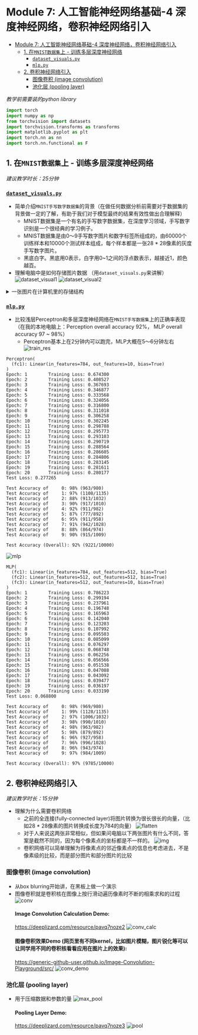 # Module 7: 人工智能神经网络基础-4 深度神经网络，卷积神经网络引入

- [Module 7: 人工智能神经网络基础-4 深度神经网络，卷积神经网络引入](#module-7-人工智能神经网络基础-4-深度神经网络卷积神经网络引入)
  - [1. 在`MNIST数据集`上 - 训练多层深度神经网络](#1-在mnist数据集上---训练多层深度神经网络)
    - [`dataset_visuals.py`](#dataset_visualspy)
    - [`mlp.py`](#mlppy)
  - [2. 卷积神经网络引入](#2-卷积神经网络引入)
    - [图像卷积 (image convolution)](#图像卷积-image-convolution)
    - [池化层 (pooling layer)](#池化层-pooling-layer)

*教学前需要装的python library*

```python
import torch
import numpy as np
from torchvision import datasets
import torchvision.transforms as transforms
import matplotlib.pyplot as plt
import torch.nn as nn
import torch.nn.functional as F
```



## 1. 在`MNIST数据集`上 - 训练多层深度神经网络

*建议教学时长：25分钟*

### [`dataset_visuals.py`](/Module7/dataset_visual.py)
- 简单介绍`MNIST手写数字数据集`的背景（在做任何数据分析前需要对于数据集的背景做一定的了解，有助于我们对于模型最终的结果有效性做出合理解释）
  - MNIST数据集是一个有名的手写数字数据集，在深度学习领域，手写数字识别是一个很经典的学习例子。
  - MNIST数据集是由0〜9手写数字图片和数字标签所组成的，由60000个训练样本和10000个测试样本组成，每个样本都是一张28 * 28像素的灰度手写数字图片。
  - 黑底白字。黑底用0表示，白字用0~1之间的浮点数表示，越接近1，颜色越百。
- 理解电脑中是如何存储图片数据 （用`dataset_visuals.py`来讲解）
![dataset_visual1](/Module7/img/dataset_visual_1.png)
![dataset_visual2](/Module7/img/dataset_visual_2.png)





<details>
  <summary>一张图片在计算机里的存储结构</summary>
  >>> images[0].shape
  
(1, 28, 28)
  
>>> images[0]
array([[[0.        , 0.        , 0.        , 0.        , 0.        ,
         0.        , 0.        , 0.        , 0.        , 0.        ,
         0.        , 0.        , 0.        , 0.        , 0.        ,
         0.        , 0.        , 0.        , 0.        , 0.        ,
         0.        , 0.        , 0.        , 0.        , 0.        ,
         0.        , 0.        , 0.        ],
        [0.        , 0.        , 0.        , 0.        , 0.        ,
         0.        , 0.        , 0.        , 0.        , 0.        ,
         0.        , 0.        , 0.        , 0.        , 0.        ,
         0.        , 0.        , 0.        , 0.        , 0.        ,
         0.        , 0.        , 0.        , 0.        , 0.        ,
         0.        , 0.        , 0.        ],
        [0.        , 0.        , 0.        , 0.        , 0.        ,
         0.        , 0.        , 0.        , 0.        , 0.        ,
         0.        , 0.        , 0.        , 0.        , 0.        ,
         0.        , 0.        , 0.        , 0.        , 0.        ,
         0.        , 0.        , 0.        , 0.        , 0.        ,
         0.        , 0.        , 0.        ],
        [0.        , 0.        , 0.        , 0.        , 0.        ,
         0.        , 0.        , 0.        , 0.        , 0.        ,
         0.        , 0.        , 0.        , 0.        , 0.        ,
         0.        , 0.        , 0.        , 0.        , 0.        ,
         0.        , 0.        , 0.        , 0.        , 0.        ,
         0.        , 0.        , 0.        ],
        [0.        , 0.        , 0.        , 0.        , 0.        ,
         0.        , 0.        , 0.        , 0.        , 0.        ,
         0.        , 0.        , 0.        , 0.        , 0.        ,
         0.        , 0.        , 0.        , 0.        , 0.        ,
         0.        , 0.        , 0.        , 0.        , 0.        ,
         0.        , 0.        , 0.        ],
        [0.        , 0.        , 0.        , 0.        , 0.        ,
         0.        , 0.        , 0.        , 0.        , 0.        ,
         0.        , 0.        , 0.01176471, 0.07058824, 0.07058824,
         0.07058824, 0.49411765, 0.53333336, 0.6862745 , 0.10196079,
         0.6509804 , 1.        , 0.96862745, 0.49803922, 0.        ,
         0.        , 0.        , 0.        ],
        [0.        , 0.        , 0.        , 0.        , 0.        ,
         0.        , 0.        , 0.        , 0.11764706, 0.14117648,
         0.36862746, 0.6039216 , 0.6666667 , 0.99215686, 0.99215686,
         0.99215686, 0.99215686, 0.99215686, 0.88235295, 0.6745098 ,
         0.99215686, 0.9490196 , 0.7647059 , 0.2509804 , 0.        ,
         0.        , 0.        , 0.        ],
        [0.        , 0.        , 0.        , 0.        , 0.        ,
         0.        , 0.        , 0.19215687, 0.93333334, 0.99215686,
         0.99215686, 0.99215686, 0.99215686, 0.99215686, 0.99215686,
         0.99215686, 0.99215686, 0.9843137 , 0.3647059 , 0.32156864,
         0.32156864, 0.21960784, 0.15294118, 0.        , 0.        ,
         0.        , 0.        , 0.        ],
        [0.        , 0.        , 0.        , 0.        , 0.        ,
         0.        , 0.        , 0.07058824, 0.85882354, 0.99215686,
         0.99215686, 0.99215686, 0.99215686, 0.99215686, 0.7764706 ,
         0.7137255 , 0.96862745, 0.94509804, 0.        , 0.        ,
         0.        , 0.        , 0.        , 0.        , 0.        ,
         0.        , 0.        , 0.        ],
        [0.        , 0.        , 0.        , 0.        , 0.        ,
         0.        , 0.        , 0.        , 0.3137255 , 0.6117647 ,
         0.41960785, 0.99215686, 0.99215686, 0.8039216 , 0.04313726,
         0.        , 0.16862746, 0.6039216 , 0.        , 0.        ,
         0.        , 0.        , 0.        , 0.        , 0.        ,
         0.        , 0.        , 0.        ],
        [0.        , 0.        , 0.        , 0.        , 0.        ,
         0.        , 0.        , 0.        , 0.        , 0.05490196,
         0.00392157, 0.6039216 , 0.99215686, 0.3529412 , 0.        ,
         0.        , 0.        , 0.        , 0.        , 0.        ,
         0.        , 0.        , 0.        , 0.        , 0.        ,
         0.        , 0.        , 0.        ],
        [0.        , 0.        , 0.        , 0.        , 0.        ,
         0.        , 0.        , 0.        , 0.        , 0.        ,
         0.        , 0.54509807, 0.99215686, 0.74509805, 0.00784314,
         0.        , 0.        , 0.        , 0.        , 0.        ,
         0.        , 0.        , 0.        , 0.        , 0.        ,
         0.        , 0.        , 0.        ],
        [0.        , 0.        , 0.        , 0.        , 0.        ,
         0.        , 0.        , 0.        , 0.        , 0.        ,
         0.        , 0.04313726, 0.74509805, 0.99215686, 0.27450982,
         0.        , 0.        , 0.        , 0.        , 0.        ,
         0.        , 0.        , 0.        , 0.        , 0.        ,
         0.        , 0.        , 0.        ],
        [0.        , 0.        , 0.        , 0.        , 0.        ,
         0.        , 0.        , 0.        , 0.        , 0.        ,
         0.        , 0.        , 0.13725491, 0.94509804, 0.88235295,
         0.627451  , 0.42352942, 0.00392157, 0.        , 0.        ,
         0.        , 0.        , 0.        , 0.        , 0.        ,
         0.        , 0.        , 0.        ],
        [0.        , 0.        , 0.        , 0.        , 0.        ,
         0.        , 0.        , 0.        , 0.        , 0.        ,
         0.        , 0.        , 0.        , 0.31764707, 0.9411765 ,
         0.99215686, 0.99215686, 0.46666667, 0.09803922, 0.        ,
         0.        , 0.        , 0.        , 0.        , 0.        ,
         0.        , 0.        , 0.        ],
        [0.        , 0.        , 0.        , 0.        , 0.        ,
         0.        , 0.        , 0.        , 0.        , 0.        ,
         0.        , 0.        , 0.        , 0.        , 0.1764706 ,
         0.7294118 , 0.99215686, 0.99215686, 0.5882353 , 0.10588235,
         0.        , 0.        , 0.        , 0.        , 0.        ,
         0.        , 0.        , 0.        ],
        [0.        , 0.        , 0.        , 0.        , 0.        ,
         0.        , 0.        , 0.        , 0.        , 0.        ,
         0.        , 0.        , 0.        , 0.        , 0.        ,
         0.0627451 , 0.3647059 , 0.9882353 , 0.99215686, 0.73333335,
         0.        , 0.        , 0.        , 0.        , 0.        ,
         0.        , 0.        , 0.        ],
        [0.        , 0.        , 0.        , 0.        , 0.        ,
         0.        , 0.        , 0.        , 0.        , 0.        ,
         0.        , 0.        , 0.        , 0.        , 0.        ,
         0.        , 0.        , 0.9764706 , 0.99215686, 0.9764706 ,
         0.2509804 , 0.        , 0.        , 0.        , 0.        ,
         0.        , 0.        , 0.        ],
        [0.        , 0.        , 0.        , 0.        , 0.        ,
         0.        , 0.        , 0.        , 0.        , 0.        ,
         0.        , 0.        , 0.        , 0.        , 0.18039216,
         0.50980395, 0.7176471 , 0.99215686, 0.99215686, 0.8117647 ,
         0.00784314, 0.        , 0.        , 0.        , 0.        ,
         0.        , 0.        , 0.        ],
        [0.        , 0.        , 0.        , 0.        , 0.        ,
         0.        , 0.        , 0.        , 0.        , 0.        ,
         0.        , 0.        , 0.15294118, 0.5803922 , 0.8980392 ,
         0.99215686, 0.99215686, 0.99215686, 0.98039216, 0.7137255 ,
         0.        , 0.        , 0.        , 0.        , 0.        ,
         0.        , 0.        , 0.        ],
        [0.        , 0.        , 0.        , 0.        , 0.        ,
         0.        , 0.        , 0.        , 0.        , 0.        ,
         0.09411765, 0.44705883, 0.8666667 , 0.99215686, 0.99215686,
         0.99215686, 0.99215686, 0.7882353 , 0.30588236, 0.        ,
         0.        , 0.        , 0.        , 0.        , 0.        ,
         0.        , 0.        , 0.        ],
        [0.        , 0.        , 0.        , 0.        , 0.        ,
         0.        , 0.        , 0.        , 0.09019608, 0.25882354,
         0.8352941 , 0.99215686, 0.99215686, 0.99215686, 0.99215686,
         0.7764706 , 0.31764707, 0.00784314, 0.        , 0.        ,
         0.        , 0.        , 0.        , 0.        , 0.        ,
         0.        , 0.        , 0.        ],
        [0.        , 0.        , 0.        , 0.        , 0.        ,
         0.        , 0.07058824, 0.67058825, 0.85882354, 0.99215686,
         0.99215686, 0.99215686, 0.99215686, 0.7647059 , 0.3137255 ,
         0.03529412, 0.        , 0.        , 0.        , 0.        ,
         0.        , 0.        , 0.        , 0.        , 0.        ,
         0.        , 0.        , 0.        ],
        [0.        , 0.        , 0.        , 0.        , 0.21568628,
         0.6745098 , 0.8862745 , 0.99215686, 0.99215686, 0.99215686,
         0.99215686, 0.95686275, 0.52156866, 0.04313726, 0.        ,
         0.        , 0.        , 0.        , 0.        , 0.        ,
         0.        , 0.        , 0.        , 0.        , 0.        ,
         0.        , 0.        , 0.        ],
        [0.        , 0.        , 0.        , 0.        , 0.53333336,
         0.99215686, 0.99215686, 0.99215686, 0.83137256, 0.5294118 ,
         0.5176471 , 0.0627451 , 0.        , 0.        , 0.        ,
         0.        , 0.        , 0.        , 0.        , 0.        ,
         0.        , 0.        , 0.        , 0.        , 0.        ,
         0.        , 0.        , 0.        ],
        [0.        , 0.        , 0.        , 0.        , 0.        ,
         0.        , 0.        , 0.        , 0.        , 0.        ,
         0.        , 0.        , 0.        , 0.        , 0.        ,
         0.        , 0.        , 0.        , 0.        , 0.        ,
         0.        , 0.        , 0.        , 0.        , 0.        ,
         0.        , 0.        , 0.        ],
        [0.        , 0.        , 0.        , 0.        , 0.        ,
         0.        , 0.        , 0.        , 0.        , 0.        ,
         0.        , 0.        , 0.        , 0.        , 0.        ,
         0.        , 0.        , 0.        , 0.        , 0.        ,
         0.        , 0.        , 0.        , 0.        , 0.        ,
         0.        , 0.        , 0.        ],
        [0.        , 0.        , 0.        , 0.        , 0.        ,
         0.        , 0.        , 0.        , 0.        , 0.        ,
         0.        , 0.        , 0.        , 0.        , 0.        ,
         0.        , 0.        , 0.        , 0.        , 0.        ,
         0.        , 0.        , 0.        , 0.        , 0.        ,
         0.        , 0.        , 0.        ]]], dtype=float32)
</details>



### [`mlp.py`](/Module7/mlp.py)

- 比较浅层Perceptron和多层深度神经网络在`MNIST手写数据集`上的正确率表现（在我的本地电脑上：Perception overall accuracy 92%， MLP overall accuracy 97 ~ 98%）
  - Perceptron基本上在2分钟内可以跑完，MLP大概在5～6分钟左右
  ![train_res](/Module7/img/perceptron_test.jpeg)
```
Perceptron(
  (fc1): Linear(in_features=784, out_features=10, bias=True)
)
Epoch: 1        Training Loss: 0.674300
Epoch: 2        Training Loss: 0.408527
Epoch: 3        Training Loss: 0.367693
Epoch: 4        Training Loss: 0.346877
Epoch: 5        Training Loss: 0.333568
Epoch: 6        Training Loss: 0.324056
Epoch: 7        Training Loss: 0.316800
Epoch: 8        Training Loss: 0.311018
Epoch: 9        Training Loss: 0.306258
Epoch: 10       Training Loss: 0.302245
Epoch: 11       Training Loss: 0.298788
Epoch: 12       Training Loss: 0.295773
Epoch: 13       Training Loss: 0.293103
Epoch: 14       Training Loss: 0.290719
Epoch: 15       Training Loss: 0.288564
Epoch: 16       Training Loss: 0.286605
Epoch: 17       Training Loss: 0.284806
Epoch: 18       Training Loss: 0.283145
Epoch: 19       Training Loss: 0.281611
Epoch: 20       Training Loss: 0.280177
Test Loss: 0.277265

Test Accuracy of     0: 98% (963/980)
Test Accuracy of     1: 97% (1108/1135)
Test Accuracy of     2: 88% (913/1032)
Test Accuracy of     3: 90% (917/1010)
Test Accuracy of     4: 92% (911/982)
Test Accuracy of     5: 87% (777/892)
Test Accuracy of     6: 95% (911/958)
Test Accuracy of     7: 91% (942/1028)
Test Accuracy of     8: 88% (864/974)
Test Accuracy of     9: 90% (915/1009)

Test Accuracy (Overall): 92% (9221/10000)
```


![mlp](/Module7/img/mlp_test.png)
```
MLP(
  (fc1): Linear(in_features=784, out_features=512, bias=True)
  (fc2): Linear(in_features=512, out_features=512, bias=True)
  (fc3): Linear(in_features=512, out_features=10, bias=True)
)
Epoch: 1        Training Loss: 0.786223
Epoch: 2        Training Loss: 0.299194
Epoch: 3        Training Loss: 0.237961
Epoch: 4        Training Loss: 0.196748
Epoch: 5        Training Loss: 0.165963
Epoch: 6        Training Loss: 0.142040
Epoch: 7        Training Loss: 0.123203
Epoch: 8        Training Loss: 0.107992
Epoch: 9        Training Loss: 0.095503
Epoch: 10       Training Loss: 0.085099
Epoch: 11       Training Loss: 0.076297
Epoch: 12       Training Loss: 0.068748
Epoch: 13       Training Loss: 0.062256
Epoch: 14       Training Loss: 0.056566
Epoch: 15       Training Loss: 0.051538
Epoch: 16       Training Loss: 0.047088
Epoch: 17       Training Loss: 0.043092
Epoch: 18       Training Loss: 0.039477
Epoch: 19       Training Loss: 0.036197
Epoch: 20       Training Loss: 0.033190
Test Loss: 0.068800

Test Accuracy of     0: 98% (969/980)
Test Accuracy of     1: 99% (1128/1135)
Test Accuracy of     2: 97% (1006/1032)
Test Accuracy of     3: 98% (990/1010)
Test Accuracy of     4: 98% (963/982)
Test Accuracy of     5: 98% (879/892)
Test Accuracy of     6: 96% (927/958)
Test Accuracy of     7: 96% (996/1028)
Test Accuracy of     8: 96% (943/974)
Test Accuracy of     9: 97% (984/1009)

Test Accuracy (Overall): 97% (9785/10000)
```





## 2. 卷积神经网络引入

*建议教学时长：15分钟*


- 理解为什么需要卷积网络
  - 之前的全连接(fully-connected layer)将图片转换为很长很长的向量，（比如28 * 28像素的图片转换成长度为784的向量）
    ![flatten](/Module7/img/flattened.png)
  - 对于人来说这两张非常相似，但如果问电脑以下两张图片有什么不同，答案是截然不同的，因为每个像素点的坐标都是不一样的。
    ![img](/Module7/img/what_comp_sees.png)
  - 卷积网络可以简单理解为将像素点的邻近像素点的信息也考虑进去，不是像素级的比较，而是部分图片和部分图片的比较

### 图像卷积 (image convolution)
- 从box blurring开始讲，在黑板上做一个演示
- 图像卷积就是卷积核在图像上按行滑动遍历像素时不断的相乘求和的过程
    ![conv](/Module7/img/convolution.gif)
    #### Image Convolution Calculation Demo:
    https://deeplizard.com/resource/pavq7noze2
    ![conv_calc](img/conv_calc.png)
    #### 图像卷积效果Demo (网页里有不同kernel，比如图片模糊，图片锐化等可以让同学用不同的卷积核看看应用在图片上的效果):
    https://generic-github-user.github.io/Image-Convolution-Playground/src/
    ![conv_demo](img/conv_demo.png)

### 池化层 (pooling layer)
- 用于压缩数据和参数的量
  ![max_pool](img/max_pool.gif)
    #### Pooling Layer Demo:
    https://deeplizard.com/resource/pavq7noze3
    ![pool](img/maxpool.png)